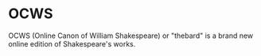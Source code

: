 OCWS
====

OCWS (Online Canon of William Shakespeare) or "thebard" is a brand new online edition of Shakespeare's works.
